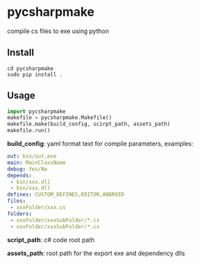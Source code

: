 # pycsharpmake
compile cs files to exe using python

## Install

```
cd pycsharpmake
sudo pip install .
```

## Usage

```python
import pycsharpmake
makefile = pycsharpmake.Makefile()
makefile.make(build_config, scirpt_path, assets_path)
makefile.run()
```

__build_config__: yaml format text for compile parameters, examples:

```yaml
out: bin/out.exe
main: MainClassName
debug: Yes/No
depends:
 - bin/xxx.dll
 - bin/xxx.dll
defines: CUSTOM_DEFINES,EDITOR,ANDROID
files:
 - xxxFolder/xxx.cs
folders:
 - xxxFolder/xxxSubFolder/*.cs
 - xxxFolder/xxxSubFolder/*.cs
```

__script_path__: c# code root path

__assets_path__: root path for the export exe and dependency dlls
